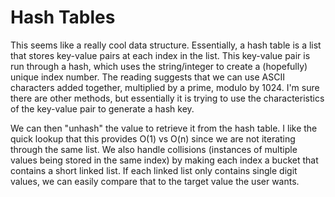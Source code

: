 # Hash Tables

This seems like a really cool data structure. Essentially, a hash table is a list that stores key-value pairs at each index in the list. This key-value pair is run through a hash, which uses the string/integer to create a (hopefully) unique index number. The reading suggests that we can use ASCII characters added together, multiplied by a prime, modulo by 1024. I'm sure there are other methods, but essentially it is trying to use the characteristics of the key-value pair to generate a hash key.

We can then "unhash" the value to retrieve it from the hash table. I like the quick lookup that this provides O(1) vs O(n) since we are not iterating through the same list. We also handle collisions (instances of multiple values being stored in the same index) by making each index a bucket that contains a short linked list. If each linked list only contains single digit values, we can easily compare that to the target value the user wants.
